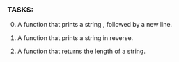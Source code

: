 ### TASKS:

0. A function that prints a string , followed by a new line.

1. A function that prints a string in reverse.

2. A function that returns the length of a string.


